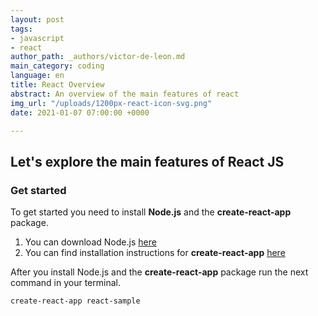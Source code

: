```yaml
---
layout: post
tags:
- javascript
- react
author_path: _authors/victor-de-leon.md
main_category: coding
language: en
title: React Overview
abstract: An overview of the main features of react
img_url: "/uploads/1200px-react-icon-svg.png"
date: 2021-01-07 07:00:00 +0000

---
```

## Let's explore the main features of React JS

### Get started

To get started you need to install **Node.js** and the **create-react-app** package.

1.  You can download Node.js [here](https://nodejs.org/en/ "Node.js")
2.  You can find installation instructions for **create-react-app** [here](https://github.com/facebook/create-react-app)

After you install Node.js and the **create-react-app** package run the next command in your terminal.

`create-react-app react-sample`